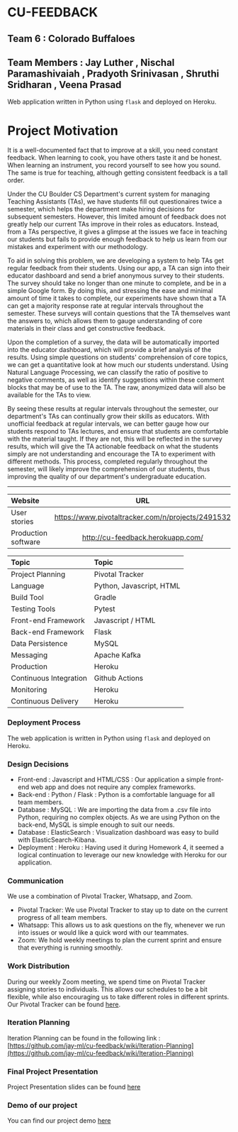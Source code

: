 # CU-FEEDBACK 

## Team 6 : Colorado Buffaloes

## Team Members : Jay Luther , Nischal Paramashivaiah , Pradyoth Srinivasan , Shruthi Sridharan , Veena Prasad

Web application written in Python using `flask` and deployed on Heroku.

# Project Motivation

It is a well-documented fact that to improve at a skill, you need constant feedback. When learning to cook, you have others taste it and be honest. When learning an instrument, you record yourself to see how you sound. The same is true for teaching, although getting consistent feedback is a tall order. 

Under the CU Boulder CS Department's current system for managing Teaching Assistants (TAs), we have students fill out questionaires twice a semester, which helps the department make hiring decisions for subsequent semesters. However, this limited amount of feedback does not greatly help our current TAs improve in their roles as educators. Instead, from a TAs perspective, it gives a glimpse at the issues we face in teaching our students but fails to provide enough feedback to help us learn from our mistakes and experiment with our methodology.

To aid in solving this problem, we are developing a system to help TAs get regular feedback from their students. Using our app, a TA can sign into their educator dashboard and send a brief anonymous survey to their students. The survey should take no longer than one minute to complete, and be in a simple Google form. By doing this, and stressing the ease and minimal amount of time it takes to complete, our experiments have shown that a TA can get a majority response rate at regular intervals throughout the semester. These surveys will contain questions that the TA themselves want the answers to, which allows them to gauge understanding of core materials in their class and get constructive feedback. 

Upon the completion of a survey, the data will be automatically imported into the educator dashboard, which will provide a brief analysis of the results. Using simple questions on students' comprehension of core topics, we can get a quantitative look at how much our students understand. Using Natural Language Processing, we can classify the ratio of positive to negative comments, as well as identify suggestions within these comment blocks that may be of use to the TA. The raw, anonymized data will also be available for the TAs to view.

By seeing these results at regular intervals throughout the semester, our department's TAs can continually grow their skills as educators. With unofficial feedback at regular intervals, we can better gauge how our students respond to TAs lectures, and ensure that students are comfortable with the material taught. If they are not, this will be reflected in the survey results, which will give the TA actionable feedback on what the students simply are not understanding and encourage the TA to experiment with different methods. This process, completed regularly throughout the semester, will likely improve the comprehension of our students, thus improving the quality of our department's undergraduate education.


---

|Website|URL|
|:---|:---:|
|User stories | https://www.pivotaltracker.com/n/projects/2491532 |
|Production software | http://cu-feedback.herokuapp.com/ |

|Topic|Topic|
|:---|:---|
|Project Planning|Pivotal Tracker|
|Language|Python, Javascript, HTML|
|Build Tool|Gradle|
|Testing Tools|Pytest|
|Front-end Framework|Javascript / HTML|
|Back-end Framework|Flask|
|Data Persistence|MySQL|
|Messaging|Apache Kafka|
|Production|Heroku|
|Continuous Integration|Github Actions|
|Monitoring|Heroku|
|Continuous Delivery|Heroku|

### Deployment Process

The web application is written in Python using `flask` and deployed on Heroku.

### Design Decisions 

- Front-end : Javascript and HTML/CSS : Our application a simple front-end web app and does not require any complex frameworks. 
- Back-end : Python / Flask : Python is a comfortable language for all team members.
- Database : MySQL : We are importing the data from a .csv file into Python, requiring no complex objects. As we are using Python on the back-end, MySQL is simple enough to suit our needs.
- Database : ElasticSearch : Visualization dashboard was easy to build with ElasticSearch-Kibana.
- Deployment : Heroku : Having used it during Homework 4, it seemed a logical continuation to leverage our new knowledge with Heroku for our application.

### Communication

We use a combination of Pivotal Tracker, Whatsapp, and Zoom. 

- Pivotal Tracker: We use Pivotal Tracker to stay up to date on the current progress of all team members.
- Whatsapp: This allows us to ask questions on the fly, whenever we run into issues or would like a quick word with our teammates.
- Zoom: We hold weekly meetings to plan the current sprint and ensure that everything is running smoothly.

### Work Distribution

During our weekly Zoom meeting, we spend time on Pivotal Tracker assigning stories to individuals. This allows our schedules to be a bit flexible, while also encouraging us to take different roles in different sprints. Our Pivotal Tracker can be found [here](https://www.pivotaltracker.com/n/projects/2491532).

### Iteration Planning

Iteration Planning can be found in the following link :
[https://github.com/jay-ml/cu-feedback/wiki/Iteration-Planning](https://github.com/jay-ml/cu-feedback/wiki/Iteration-Planning)

### Final Project Presentation
Project Presentation slides can be found [here](https://github.com/jay-ml/cu-feedback/blob/master/FOS%20Presentation%20-%20Team%20Colorado%20Buffaloes%20-%20Final.pptx)

### Demo of our project
You can find our project demo [here](https://github.com/jay-ml/cu-feedback/blob/master/Demo%20of%20our%20project.mp4)
